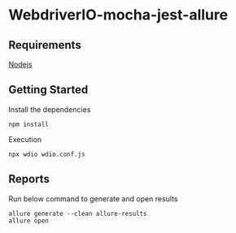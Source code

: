WebdriverIO-mocha-jest-allure
================

Requirements
-----------------------
[Nodejs](https://nodejs.org/en/)

Getting Started
-----------------------
Install the dependencies
```
npm install
```

Execution
```
npx wdio wdio.conf.js
```

Reports
-------
Run below command to generate and open results
```
allure generate --clean allure-results
allure open
```